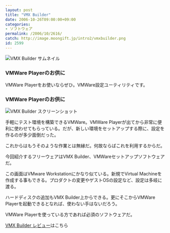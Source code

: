 ```yaml
---
layout: post
title: "VMX Builder"
date: 2006-10-26T09:00:00+09:00
categories:
- ソフトウェア
permalink: /2006/10/2616/
catch: http://image.moongift.jp/intro2/vmxbuilder.png
id: 2599
---
```

 ![VMX Builder サムネイル](http://image.moongift.jp/intro2/vmxbuilder.t.png "VMX Builder サムネイル")
  

### VMWare Playerのお供に
  
VMWare Playerをお使いならぜひ。VMWare設定ユーティリティです。  
<!--more-->  

### VMWare Playerのお供に
  

![VMX Builder スクリーンショット](http://image.moongift.jp/intro2/vmxbuilder.png "VMX Builder スクリーンショット")

  

手軽にテスト環境を構築できるVMWare。VMWare Playerが出てから非常に便利に使わせてもらっている。だが、新しい環境をセットアップする際に、設定を作るのが多少面倒だった。

  

これからはもうそのような作業とは無縁だ。何故ならばこれを利用するからだ。

  

今回紹介するフリーウェアはVMX Builder、VMWareセットアップソフトウェアだ。

  

この画面はVMware Workstationにかなり似ている。新規でVirtual Machineを作成する事もできる。プロダクトの変更やゲストOSの設定など、設定は多岐に渡る。

  

ハードディスクの追加もVMX Builder上からできる。更にそこからVMWare Playerを起動できるとなれば、使わない手はないだろう。

  

VMWare Playerを使っている方であれば必須のソフトウェアだ。

  

[VMX Builder レビュー](http://fw.moongift.jp/review/i-2617.html)はこちら

